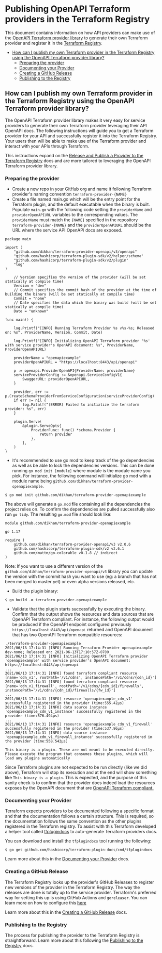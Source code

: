 # Publishing OpenAPI Terraform providers in the Terraform Registry

This document contains information on how API providers can make use of the [OpenAPI Terraform provider library](https://github.com/dikhan/terraform-provider-openapi/blob/master/go.mod#L1) 
to generate their own Terraform provider and register it in the [Terraform Registry](https://registry.terraform.io/).

- [How can I publish my own Terraform provider in the Terraform Registry using the OpenAPI Terraform provider library?](#how-can-i-publish-my-own-terraform-provider-in-the-terraform-registry-using-the-openapi-terraform-provider-library)
  - [Preparing the provider](#preparing-the-provider)
  - [Documenting your Provider](#documenting-your-provider)
  - [Creating a GitHub Release](#creating-a-github-release)
  - [Publishing to the Registry](#publishing-to-the-registry)

## How can I publish my own Terraform provider in the Terraform Registry using the OpenAPI Terraform provider library?

The OpenAPI Terraform provider library makes it very easy for service providers to generate their own Terraform provider leveraging
their API OpenAPI docs. The following instructions will guide you to get a Terraform provider for your API and successfully 
register it into the Terraform Registry. Your users then will be able to make use of the Terraform provider and interact with your APIs through Terraform.  

This instructions expand on the [Release and Publish a Provider to the Terraform Registry](https://learn.hashicorp.com/tutorials/terraform/provider-release-publish) docs
and are more tailored to leveraging the OpenAPI Terraform provider library.

### Preparing the provider

- Create a new repo in your GitHub org and name it following Terraform provider's naming convention `terraform-provider-{NAME}`
- Create a file named main.go which will be the entry point for the Terraform plugin, and the default executable when 
the binary is built. Populate `main.go` with the following code setting the `providerName` and `providerOpenAPIURL` variables
to the corresponding values. The `providerName` must match the `{NAME}` specified in the repository `terraform-provider-{NAME}`
and the `providerOpenAPIURL` should be the URL where the service API OpenAPI docs are exposed. 

````
package main

import (
	"github.com/dikhan/terraform-provider-openapi/v3/openapi"
	"github.com/hashicorp/terraform-plugin-sdk/v2/helper/schema"
	"github.com/hashicorp/terraform-plugin-sdk/v2/plugin"
	"log"
)

	// Version specifies the version of the provider (will be set statically at compile time)
	Version = "dev"
	// Commit specifies the commit hash of the provider at the time of building the binary (will be set statically at compile time)
	Commit = "none"
	// Date specifies the data which the binary was build (will be set statically at compile time)
	Date = "unknown"

func main() {

	log.Printf("[INFO] Running Terraform Provider %s v%s-%s; Released on: %s", ProviderName, Version, Commit, Date)

	log.Printf("[INFO] Initializing OpenAPI Terraform provider '%s' with service provider's OpenAPI document: %s", ProviderName, ProviderOpenAPIURL)

	providerName = "openapiexample"
	providerOpenAPIURL = "https://localhost:8443/api/openapi"

	p := openapi.ProviderOpenAPI{ProviderName: providerName}
	serviceProviderConfig := &openapi.ServiceConfigV1{
		SwaggerURL: providerOpenAPIURL,
	}

	provider, err := p.CreateSchemaProviderFromServiceConfiguration(serviceProviderConfig)
	if err != nil {
		log.Fatalf("[ERROR] Failed to initialize the terraform provider: %s", err)
	}

	plugin.Serve(
		&plugin.ServeOpts{
			ProviderFunc: func() *schema.Provider {
				return provider
			},
		},
	)
}
````
 
- It's recommended to use go mod to keep track of the go dependencies as well as be able to lock the dependencies versions. This can
be done running `go mod init [module]` where module is the module name you pick. For instance, the following command will
initialize go mod with a module name being `github.com/dikhan/terraform-provider-openapiexample`.

````
$ go mod init github.com/dikhan/terraform-provider-openapiexample
````

The above will generate a `go.mod` file containing all the dependencies the project relies on. To confirm the dependencies are pulled
successfully also run `go tidy`. The resulting `go.mod` file should look like:

````
module github.com/dikhan/terraform-provider-openapiexample

go 1.17

require (
	github.com/dikhan/terraform-provider-openapi/v3 v2.0.6
	github.com/hashicorp/terraform-plugin-sdk/v2 v2.6.1
	github.com/mattn/go-colorable v0.1.8 // indirect
)
````

Note: If you want to use a different version of the `github.com/dikhan/terraform-provider-openapi/v3` library you can update
the version with the commit hash you want to use (eg: a branch that has not been merged to master yet) or even alpha versions
released, etc.

- Build the plugin binary:

````
$ go build -o terraform-provider-openapiexample
````

- Validate that the plugin starts successfully by executing the binary. Confirm that the output shows the resources and data sources
 that are OpenAPI Terraform compliant. For instance, the following output would be produced if the OpenAPI endpoint configured
 previously `https://localhost:8443/api/openapi` returned  and OpenAPI document that has two OpenAPI Terraform compatible resources:
 
````
./terraform-provider-openapiexample
2021/06/13 17:14:31 [INFO] Running Terraform Provider openapiexample dev-none; Released on: 2021-06-13T17:10:57Z-0700
2021/06/13 17:14:31 [INFO] Initializing OpenAPI Terraform provider 'openapiexample' with service provider's OpenAPI document: https://localhost:8443/api/openapi
...
2021/06/13 17:14:31 [INFO] found terraform compliant resource [name='cdn_v1', rootPath='/v1/cdns', instancePath='/v1/cdns/{cdn_id}']
2021/06/13 17:14:31 [INFO] found terraform compliant resource [name='cdn_v1_firewall', rootPath='/v1/cdns/{cdn_id}/firewalls', instancePath='/v1/cdns/{cdn_id}/firewalls/{fw_id}']
...
2021/06/13 17:14:31 [INFO] resource 'openapiexample_cdn_v1' successfully registered in the provider (time:555.42µs)
2021/06/13 17:14:31 [INFO] data source instance 'openapiexample_cdn_v1_instance' successfully registered in the provider (time:576.494µs)
...
2021/06/13 17:14:31 [INFO] resource 'openapiexample_cdn_v1_firewall' successfully registered in the provider (time:537.96µs)
2021/06/13 17:14:31 [INFO] data source instance 'openapiexample_cdn_v1_firewall_instance' successfully registered in the provider (time:558.542µs)

This binary is a plugin. These are not meant to be executed directly.
Please execute the program that consumes these plugins, which will
load any plugins automatically
````

Since Terraform plugins are not expected to be run directly (like we did above), Terraform will stop its execution and at the
end will show something like `This binary is a plugin`. This is expected, and the purpose of this sanity check is to confirm
that the provider does indeed load the resources exposes by the OpenAPI document that are [OpenAPI Terraform compliant.](https://github.com/dikhan/terraform-provider-openapi/blob/master/docs/how_to.md)

### Documenting your Provider

Terraform expects providers to be documented following a specific format and that the documentation follows a certain structure. This is required,
so the documentation follows the same convention as the other plugins registered in the Terraform registry. To assist with
this Terraform developed a helper tool called [tfplugindocs](https://github.com/hashicorp/terraform-plugin-docs) to auto-generate Terraform providers docs. 

You can download and install the `tfplugindocs` tool running the following:
````
$ go get github.com/hashicorp/terraform-plugin-docs/cmd/tfplugindocs
````

Learn more about this in the [Documenting your Provider](https://www.terraform.io/docs/registry/providers/publishing.html#documenting-your-provider) docs.

### Creating a GitHub Release

The Terraform Registry looks up the provider's GitHub Releases to register new versions of the provider in the Terraform Registry. The way the
releases are done is totally up to the service provider. Terraform's preferred way for setting this up is using GitHub Actions and `goreleaser`. 
You can learn more on how to configure this [here](https://www.terraform.io/docs/registry/providers/publishing.html#github-actions-preferred-)

Learn more about this in the [Creating a GitHub Release](https://www.terraform.io/docs/registry/providers/publishing.html#creating-a-github-release) docs.

### Publishing to the Registry

The process for publishing the provider to the Terraform Registry is straightforward. Learn more about this following the
[Publishing to the Registry](https://www.terraform.io/docs/registry/providers/publishing.html#publishing-to-the-registry) docs.